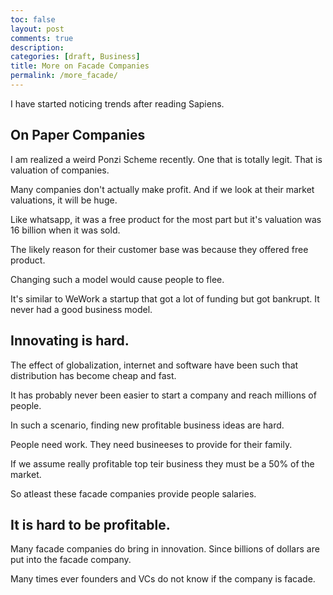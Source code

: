 ```yaml
---
toc: false
layout: post
comments: true
description:
categories: [draft, Business]
title: More on Facade Companies
permalink: /more_facade/
---
```


I have started noticing trends after reading Sapiens.

## On Paper Companies

I am realized a weird Ponzi Scheme recently. One that is totally legit. That is valuation of companies.

Many companies don't actually make profit. And if we look at their market valuations, it will be huge.

Like whatsapp, it was a free product for the most part but it's valuation was 16 billion when it was sold.

The likely reason for their customer base was because they offered free product.

Changing such a model would cause people to flee.

It's similar to WeWork a startup that got a lot of funding but got bankrupt. It never had a good business model.

## Innovating is hard.

The effect of globalization, internet and software have been such that distribution has become cheap and fast.

It has probably never been easier to start a company and reach millions of people.

In such a scenario, finding new profitable business ideas are hard. 

People need work. They need busineeses to provide for their family.

If we assume really profitable top teir business they must be a 50% of the market.

So atleast these facade companies provide people salaries.

## It is hard to be profitable.

Many facade companies do bring in innovation. Since billions of dollars are put into the facade company.

Many times ever founders and VCs do not know if the company is facade.